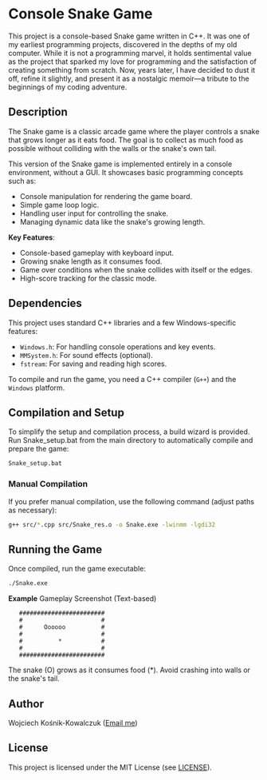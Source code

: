 # Console Snake Game
This project is a console-based Snake game written in C++. It was one of my earliest programming projects, discovered in the depths of my old computer. While it is not a programming marvel, it holds sentimental value as the project that sparked my love for programming and the satisfaction of creating something from scratch.
Now, years later, I have decided to dust it off, refine it slightly, and present it as a nostalgic memoir—a tribute to the beginnings of my coding adventure.

## Description
The Snake game is a classic arcade game where the player controls a snake that grows longer as it eats food. The goal is to collect as much food as possible without colliding with the walls or the snake's own tail.

This version of the Snake game is implemented entirely in a console environment, without a GUI. It showcases basic programming concepts such as:

- Console manipulation for rendering the game board.
- Simple game loop logic.
- Handling user input for controlling the snake.
- Managing dynamic data like the snake's growing length.

**Key Features**:
- Console-based gameplay with keyboard input.
- Growing snake length as it consumes food.
- Game over conditions when the snake collides with itself or the edges.
- High-score tracking for the classic mode.

## Dependencies
This project uses standard C++ libraries and a few Windows-specific features:

- `Windows.h`: For handling console operations and key events.
- `MMSystem.h`: For sound effects (optional).
- `fstream`: For saving and reading high scores.

To compile and run the game, you need a C++ compiler (`G++`) and the `Windows` platform.

## Compilation and Setup
To simplify the setup and compilation process, a build wizard is provided. Run Snake_setup.bat from the main directory to automatically compile and prepare the game:

```bash
Snake_setup.bat
```

### Manual Compilation
If you prefer manual compilation, use the following command (adjust paths as necessary):

```bash
g++ src/*.cpp src/Snake_res.o -o Snake.exe -lwinmm -lgdi32
```

## Running the Game
Once compiled, run the game executable:

```bash
./Snake.exe
```

**Example**
Gameplay Screenshot (Text-based)
```shell
   ########################
   #                      #
   #      Oooooo          #
   #                      #
   #          *           #
   #                      #
   ########################
```
The snake (O) grows as it consumes food (*).
Avoid crashing into walls or the snake's tail.

## Author
Wojciech Kośnik-Kowalczuk ([Email me](wojciech.kosnik.kowalczuk@gmail.com))

## License
This project is licensed under the MIT License (see [LICENSE](LICENSE)).